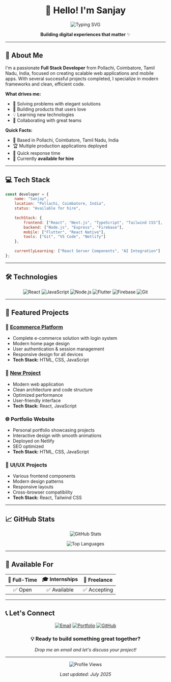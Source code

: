 <div align="center">

# 👋 Hello! I'm **Sanjay**

![Typing SVG](https://readme-typing-svg.herokuapp.com?font=Fira+Code&size=22&duration=3000&pause=1000&color=36BCF7&center=true&vCenter=true&width=500&height=60&lines=🚀+Full+Stack+Developer;💡+Problem+Solver)

**Building digital experiences that matter** ✨

</div>

---

## 🌟 About Me

I'm a passionate **Full Stack Developer** from Pollachi, Coimbatore, Tamil Nadu, India, focused on creating scalable web applications and mobile apps. With several successful projects completed, I specialize in modern frameworks and clean, efficient code.


**What drives me:**
- 🎯 Solving problems with elegant solutions
- 🚀 Building products that users love
- 💡 Learning new technologies
- 🤝 Collaborating with great teams

**Quick Facts:**
- 📍 Based in Pollachi, Coimbatore, Tamil Nadu, India
- 🏆 Multiple production applications deployed
- 📧 Quick response time
- 🎯 Currently **available for hire**

---

## 💻 Tech Stack

```javascript
const developer = {
    name: "Sanjay",
    location: "Pollachi, Coimbatore, India",
    status: "Available for hire",
    
    techStack: {
        frontend: ["React", "Next.js", "TypeScript", "Tailwind CSS"],
        backend: ["Node.js", "Express", "Firebase"],
        mobile: ["Flutter", "React Native"],
        tools: ["Git", "VS Code", "Netlify"]
    },
    
    currentlyLearning: ["React Server Components", "AI Integration"]
};
```

---

## 🛠️ Technologies

<div align="center">

![React](https://img.shields.io/badge/React-20232A?style=for-the-badge&logo=react&logoColor=61DAFB)
![JavaScript](https://img.shields.io/badge/JavaScript-F7DF1E?style=for-the-badge&logo=javascript&logoColor=black)
![Node.js](https://img.shields.io/badge/Node.js-43853D?style=for-the-badge&logo=node.js&logoColor=white)
![Flutter](https://img.shields.io/badge/Flutter-02569B?style=for-the-badge&logo=flutter&logoColor=white)
![Firebase](https://img.shields.io/badge/Firebase-FFCA28?style=for-the-badge&logo=firebase&logoColor=black)
![Git](https://img.shields.io/badge/Git-F05032?style=for-the-badge&logo=git&logoColor=white)

</div>

---

## 🚀 Featured Projects

### 🛒 **[Ecommerce Platform](https://github.com/sanjay434343/Ecomerce-login-home-model)**
- Complete e-commerce solution with login system
- Modern home page design
- User authentication & session management
- Responsive design for all devices
- **Tech Stack:** HTML, CSS, JavaScript

### 🚀 **[New Project](https://github.com/sanjay434343/newproj)**
- Modern web application
- Clean architecture and code structure
- Optimized performance
- User-friendly interface
- **Tech Stack:** React, JavaScript

### 🌐 **Portfolio Website**
- Personal portfolio showcasing projects
- Interactive design with smooth animations
- Deployed on Netlify
- SEO optimized
- **Tech Stack:** HTML, CSS, JavaScript

### 🎨 **UI/UX Projects**
- Various frontend components
- Modern design patterns
- Responsive layouts
- Cross-browser compatibility
- **Tech Stack:** React, Tailwind CSS

---

## 📈 GitHub Stats

<div align="center">

![GitHub Stats](https://github-readme-stats.vercel.app/api?username=sanjay434343&show_icons=true&theme=tokyonight&border_radius=10)

![Top Languages](https://github-readme-stats.vercel.app/api/top-langs/?username=sanjay434343&layout=compact&theme=tokyonight&border_radius=10)

</div>

---

## 💼 Available For

<div align="center">

| 💼 **Full-Time** | 🎓 **Internships** | 🤝 **Freelance** |
|:---:|:---:|:---:|
| ✅ Open | ✅ Available | ✅ Accepting |

</div>

---

## 📞 Let's Connect

<div align="center">

[![Email](https://img.shields.io/badge/Email-sanjay434343@gmail.com-D14836?style=for-the-badge&logo=gmail&logoColor=white)](mailto:sanjay434343@gmail.com)
[![Portfolio](https://img.shields.io/badge/Portfolio-Visit-4285F4?style=for-the-badge&logo=google-chrome&logoColor=white)](https://sanjayworks.netlify.app)
[![GitHub](https://img.shields.io/badge/GitHub-Follow-181717?style=for-the-badge&logo=github&logoColor=white)](https://github.com/sanjay434343)

### 💡 **Ready to build something great together?**
*Drop me an email and let's discuss your project!*

</div>

---

<div align="center">

![Profile Views](https://komarev.com/ghpvc/?username=sanjay434343&color=blueviolet&style=for-the-badge)

*Last updated: July 2025*

</div>
